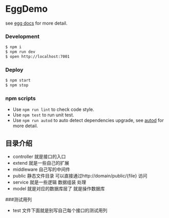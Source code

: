 # EggDemo

see [egg docs][egg] for more detail.

### Development

```bash
$ npm i
$ npm run dev
$ open http://localhost:7001
```

### Deploy

```bash
$ npm start
$ npm stop
```

### npm scripts

- Use `npm run lint` to check code style.
- Use `npm test` to run unit test.
- Use `npm run autod` to auto detect dependencies upgrade, see [autod](https://www.npmjs.com/package/autod) for more detail.


[egg]: https://eggjs.org

## 目录介绍
* controller 就是接口的入口
* extend  就是一些自己的扩展
* middleware  自己写的中间件
* public 静态文件目录 可以直接通过http://domain/public/{file} 访问
* service 就是一些逻辑  数据组装 处理
* model 就是对应的数据库层了  就是操作数据库

###测试用列
* test 文件下面就是别写自己每个接口的测试用列

